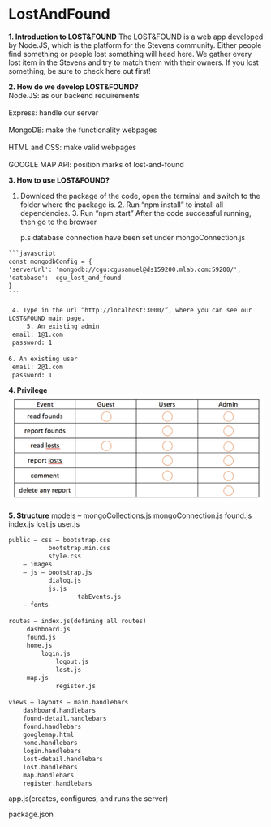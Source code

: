 # LostAndFound

**1. Introduction to LOST&FOUND**
    The LOST&FOUND is a web app developed by Node.JS, which is the platform for the Stevens community. Either people find something or people lost something will head here. We gather every lost item in the Stevens and try to match them with their owners. If you lost something, be sure to check here out first!

**2. How do we develop LOST&FOUND?**
  <br>Node.JS: as our backend requirements</br>
  <br>Express: handle our server</br>
  <br>MongoDB: make the functionality webpages</br>
  <br>HTML and CSS: make valid webpages</br>
  <br>GOOGLE MAP API: position marks of lost-and-found</br>

**3. How to use LOST&FOUND?**
   1. Download the package of the code, open the terminal and switch to the folder where the package is.
	 2. Run “npm install” to install all dependencies.
	 3. Run “npm start”
	    After the code successful running, then go to the browser

	  p.s database connection have been set under mongoConnection.js 
  
  	```javascript
  	const mongodbConfig = {
  	'serverUrl': 'mongodb://cgu:cgusamuel@ds159200.mlab.com:59200/',
  	'database': 'cgu_lost_and_found'
  	}
  	```
  
  	 4. Type in the url “http://localhost:3000/”, where you can see our LOST&FOUND main page.
         5. An existing admin
	 email: 1@1.com
	 password: 1
	
  	6. An existing user
	 email: 2@1.com
	 password: 1



**4. Privilege**
![image](https://github.com/haoweichen/LostAndFound/blob/master/Screen%20Shot%202017-05-16%20at%2012.16.07%20PM.png)

**5. Structure**
	models – mongoCollections.js
		 mongoConnection.js
		 found.js
		 index.js
		 lost.js
		 user.js

	public – css – bootstrap.css
		       bootstrap.min.css
		       style.css
		– images
 		– js – bootstrap.js
		       dialog.js
		       js.js
                       tabEvents.js
		– fonts

	routes – index.js(defining all routes)
		 dashboard.js
		 found.js
		 home.js
        	 login.js
                 logout.js
                 lost.js
		 map.js
                 register.js

	views – layouts – main.handlebars
		dashboard.handlebars
		found-detail.handlebars
		found.handlebars
		googlemap.html
		home.handlebars
		login.handlebars
		lost-detail.handlebars
		lost.handlebars
		map.handlebars
		register.handlebars

app.js(creates, configures, and runs the server)

package.json
